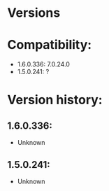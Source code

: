# Versions

# Compatibility:

- 1.6.0.336: 7.0.24.0
- 1.5.0.241: ?


# Version history:

## 1.6.0.336:
- Unknown

## 1.5.0.241:
- Unknown
